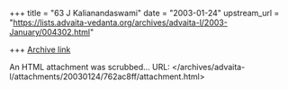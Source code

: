 +++
title = "63 J Kalianandaswami"
date = "2003-01-24"
upstream_url = "https://lists.advaita-vedanta.org/archives/advaita-l/2003-January/004302.html"

+++
[Archive link](https://lists.advaita-vedanta.org/archives/advaita-l/2003-January/004302.html)

An HTML attachment was scrubbed...
URL: </archives/advaita-l/attachments/20030124/762ac8ff/attachment.html>
